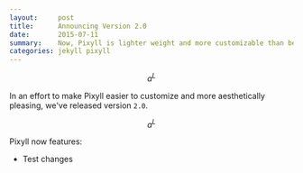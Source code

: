 ```yaml
---
layout:     post
title:      Announcing Version 2.0
date:       2015-07-11
summary:    Now, Pixyll is lighter weight and more customizable than before.
categories: jekyll pixyll
---
```


$$ a^L $$

In an effort to make Pixyll easier to customize and more aesthetically pleasing, we've released version `2.0`.

$$ a^L $$

Pixyll now features:

* Test changes
